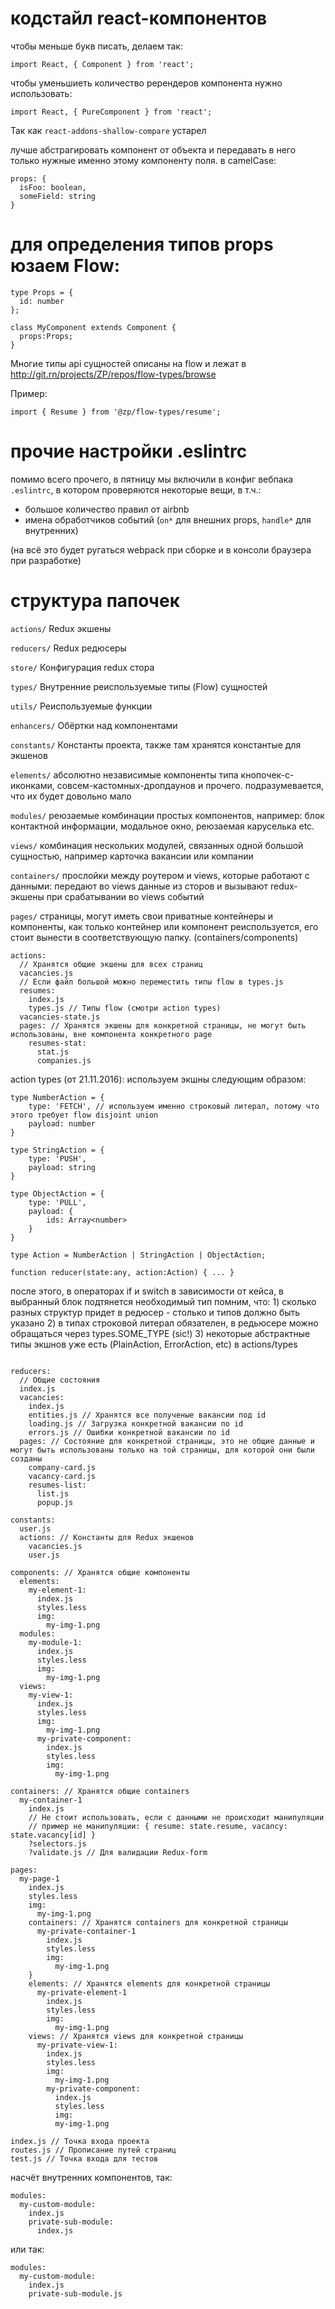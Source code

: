 # кодстайл react-компонентов

чтобы меньше букв писать, делаем так:

```
import React, { Component } from 'react';
```

чтобы уменьшиеть количество ререндеров компонента нужно использовать:

```
import React, { PureComponent } from 'react';
```

Так как `react-addons-shallow-compare` устарел

лучше абстрагировать компонент от объекта и передавать в него только нужные именно этому компоненту поля. в camelCase:

```
props: {
  isFoo: boolean,
  someField: string
}
```

# для определения типов props юзаем Flow:

```
type Props = {
  id: number
};

class MyComponent extends Component {
  props:Props;
}
```

Многие типы api сущностей описаны на flow и лежат в http://git.rn/projects/ZP/repos/flow-types/browse

Пример:
```
import { Resume } from '@zp/flow-types/resume';
```

# прочие настройки .eslintrc
помимо всего прочего, в пятницу мы включили в конфиг вебпака `.eslintrc`, в котором проверяются некоторые вещи, в т.ч.:
- большое количество правил от airbnb
- имена обработчиков событий (`on*` для внешних props, `handle*` для внутренних)

(на всё это будет ругаться webpack при сборке и в консоли браузера при разработке)

# структура папочек

```actions/```
Redux экшены

```reducers/```
Redux редюсеры

```store/```
Конфигурация redux стора

```types/```
Внутренние реиспользуемые типы (Flow) сущностей

```utils/```
Реиспользуемые функции

```enhancers/```
Обёртки над компонентами

```constants/```
Константы проекта, также там хранятся константые для экшенов

```elements/```
абсолютно независимые компоненты типа кнопочек-с-иконками, совсем-кастомных-дропдаунов и прочего. подразумевается, что их будет довольно мало

```modules/```
реюзаемые комбинации простых компонентов, например: блок контактной информации, модальное окно, реюзаемая каруселька etc.

```views/```
комбинация нескольких модулей, связанных одной большой сущностью, например карточка вакансии или компании

```containers/```
прослойки между роутером и views, которые работают с данными: передают во views данные из сторов и вызывают redux-экшены при срабатывании во views событий

```pages/```
страницы, могут иметь свои приватные контейнеры и компоненты, как только контейнер или компонент реиспользуется, его стоит вынести в соответствующую папку. (containers/components)

```
actions:
  // Хранятся общие экшены для всех страниц
  vacancies.js
  // Если файл большой можно переместить типы flow в types.js
  resumes:
    index.js
    types.js // Типы flow (смотри action types)
  vacancies-state.js
  pages: // Хранятся экшены для конкретной страницы, не могут быть использованы, вне компонента конкретного page
    resumes-stat:
      stat.js
      companies.js
```

action types (от 21.11.2016):
используем экшны следующим образом:

```
type NumberAction = {
    type: 'FETCH', // используем именно строковый литерал, потому что этого требует flow disjoint union
    payload: number
}

type StringAction = {
    type: 'PUSH',
    payload: string
}

type ObjectAction = {
    type: 'PULL',
    payload: {
        ids: Array<number>
    }
}

type Action = NumberAction | StringAction | ObjectAction;

function reducer(state:any, action:Action) { ... }
```

после этого, в операторах if и switch в зависимости от кейса, в выбранный блок подтянется необходимый тип
помним, что:
    1) сколько разных структур придет в редюсер - столько и типов должно быть указано
    2) в типах строковой литерал обязателен, в редьюсере можно обращаться через types.SOME_TYPE (sic!)
    3) некоторые абстрактные типы экшнов уже есть (PlainAction, ErrorAction, etc) в actions/types

```

reducers:
  // Общие состояния
  index.js
  vacancies:
    index.js
    entities.js // Хранятся все полученые вакансии под id
    loading.js // Загрузка конкретной вакансии по id
    errors.js // Ошибки конкретной вакансии по id
  pages: // Состояние для конкретной страницы, это не общие данные и могут быть использованы только на той страницы, для которой они были созданы
    company-card.js
    vacancy-card.js
    resumes-list:
      list.js
      popup.js

constants:
  user.js
  actions: // Константы для Redux экшенов
    vacancies.js
    user.js

components: // Хранятся общие компоненты
  elements:
    my-element-1:
      index.js
      styles.less
      img:
        my-img-1.png
  modules:
    my-module-1:
      index.js
      styles.less
      img:
        my-img-1.png
  views:
    my-view-1:
      index.js
      styles.less
      img:
        my-img-1.png
      my-private-component:
        index.js
        styles.less
        img:
          my-img-1.png

containers: // Хранятся общие containers
  my-container-1
    index.js
    // Не стоит использовать, если с данными не происходит манипуляции
    // пример не манипуляции: { resume: state.resume, vacancy: state.vacancy[id] }
    ?selectors.js
    ?validate.js // Для валидации Redux-form

pages:
  my-page-1
    index.js
    styles.less
    img:
      my-img-1.png
    containers: // Хранятся containers для конкретной страницы
      my-private-container-1
        index.js
        styles.less
        img:
          my-img-1.png
    }
    elements: // Хранятся elements для конкретной страницы
      my-private-element-1
        index.js
        styles.less
        img:
          my-img-1.png
    views: // Хранятся views для конкретной страницы
      my-private-view-1:
        index.js
        styles.less
        img:
          my-img-1.png
        my-private-component:
          index.js
          styles.less
          img:
          my-img-1.png

index.js // Точка входа проекта
routes.js // Прописание путей страниц
test.js // Точка входа для тестов
```

насчёт внутренних компонентов, так:

```
modules:
  my-custom-module:
    index.js
    private-sub-module:
      index.js
```

или так:

```
modules:
  my-custom-module:
    index.js
    private-sub-module.js
```
